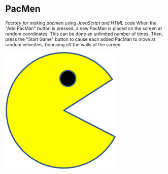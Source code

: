 # PacMen
_Factory for making pacmen using JavaScript and HTML code_
When the "Add PacMan" button is pressed, a new PacMan is placed on the screen at random coordinates. This can be done an unlimited number of times. 
Then, press the "Start Game" button to cause each added PacMan to move at random velocities, bouncing off the walls of the screen. 

<img src="PacMan1.png">
